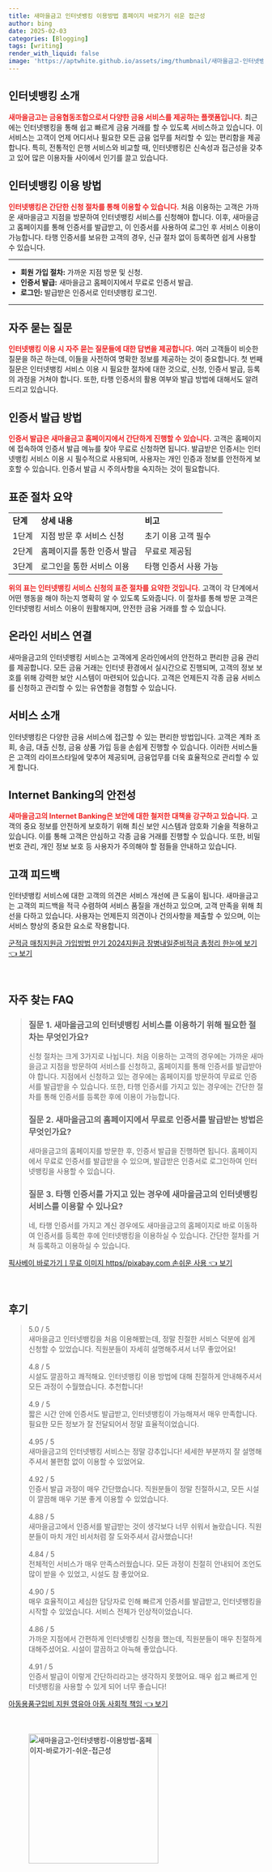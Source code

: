 ```yaml
---
title: 새마을금고 인터넷뱅킹 이용방법 홈페이지 바로가기 쉬운 접근성
author: bing
date: 2025-02-03
categories: [Blogging]
tags: [writing]
render_with_liquid: false
image: 'https://aptwhite.github.io/assets/img/thumbnail/새마을금고-인터넷뱅킹-이용방법-홈페이지-바로가기-쉬운-접근성.webp'
---
```



<h2 id="인터넷뱅킹소개">인터넷뱅킹 소개</h2>

<p><b><span style="color: #ee2323;">새마을금고는 금융협동조합으로서 다양한 금융 서비스를 제공하는 플랫폼입니다.</span></b> 최근에는 인터넷뱅킹을 통해 쉽고 빠르게 금융 거래를 할 수 있도록 서비스하고 있습니다. 이 서비스는 고객이 언제 어디서나 필요한 모든 금융 업무를 처리할 수 있는 편리함을 제공합니다. 특히, 전통적인 은행 서비스와 비교할 때, 인터넷뱅킹은 신속성과 접근성을 갖추고 있어 많은 이용자들 사이에서 인기를 끌고 있습니다.</p>

<h2 id="이용방법">인터넷뱅킹 이용 방법</h2>

<p><b><span style="color: #ee2323;">인터넷뱅킹은 간단한 신청 절차를 통해 이용할 수 있습니다.</span></b> 처음 이용하는 고객은 가까운 새마을금고 지점을 방문하여 인터넷뱅킹 서비스를 신청해야 합니다. 이후, 새마을금고 홈페이지를 통해 인증서를 발급받고, 이 인증서를 사용하여 로그인 후 서비스 이용이 가능합니다. 타행 인증서를 보유한 고객의 경우, 신규 절차 없이 등록하면 쉽게 사용할 수 있습니다.</p>

<hr />

<ul>
    <li><b>회원 가입 절차:</b> 가까운 지점 방문 및 신청.</li>
    <li><b>인증서 발급:</b> 새마을금고 홈페이지에서 무료로 인증서 발급.</li>
    <li><b>로그인:</b> 발급받은 인증서로 인터넷뱅킹 로그인.</li>
</ul>

<hr />

<h2 id="자주묻는질문">자주 묻는 질문</h2>

<p><b><span style="color: #ee2323;">인터넷뱅킹 이용 시 자주 묻는 질문들에 대한 답변을 제공합니다.</span></b> 여러 고객들이 비슷한 질문을 하곤 하는데, 이들을 사전하여 명확한 정보를 제공하는 것이 중요합니다. 첫 번째 질문은 인터넷뱅킹 서비스 이용 시 필요한 절차에 대한 것으로, 신청, 인증서 발급, 등록의 과정을 거쳐야 합니다. 또한, 타행 인증서의 활용 여부와 발급 방법에 대해서도 알려드리고 있습니다.</p>

<h2 id="인증서발급">인증서 발급 방법</h2>

<p><b><span style="color: #ee2323;">인증서 발급은 새마을금고 홈페이지에서 간단하게 진행할 수 있습니다.</span></b> 고객은 홈페이지에 접속하여 인증서 발급 메뉴를 찾아 무료로 신청하면 됩니다. 발급받은 인증서는 인터넷뱅킹 서비스 이용 시 필수적으로 사용되며, 사용자는 개인 인증과 정보를 안전하게 보호할 수 있습니다. 인증서 발급 시 주의사항을 숙지하는 것이 필요합니다.</p>

<h2 id="표준절차">표준 절차 요약</h2>

<table>
    <tr>
        <td><b>단계</b></td>
        <td><b>상세 내용</b></td>
        <td><b>비고</b></td>
    </tr>
    <tr>
        <td>1단계</td>
        <td>지점 방문 후 서비스 신청</td>
        <td>초기 이용 고객 필수</td>
    </tr>
    <tr>
        <td>2단계</td>
        <td>홈페이지를 통한 인증서 발급</td>
        <td>무료로 제공됨</td>
    </tr>
    <tr>
        <td>3단계</td>
        <td>로그인을 통한 서비스 이용</td>
        <td>타행 인증서 사용 가능</td>
    </tr>
</table>

<p><b><span style="color: #ee2323;">위의 표는 인터넷뱅킹 서비스 신청의 표준 절차를 요약한 것입니다.</span></b> 고객이 각 단계에서 어떤 행동을 해야 하는지 명확히 알 수 있도록 도와줍니다. 이 절차를 통해 방문 고객은 인터넷뱅킹 서비스 이용이 원활해지며, 안전한 금융 거래를 할 수 있습니다.</p>

<h2 id="온라인연결">온라인 서비스 연결</h2>

<p>새마을금고의 인터넷뱅킹 서비스는 고객에게 온라인에서의 안전하고 편리한 금융 관리를 제공합니다. 모든 금융 거래는 인터넷 환경에서 실시간으로 진행되며, 고객의 정보 보호를 위해 강력한 보안 시스템이 마련되어 있습니다. 고객은 언제든지 각종 금융 서비스를 신청하고 관리할 수 있는 유연함을 경험할 수 있습니다.</p>

<h2 id="서비스소개">서비스 소개</h2>

<p>인터넷뱅킹은 다양한 금융 서비스에 접근할 수 있는 편리한 방법입니다. 고객은 계좌 조회, 송금, 대출 신청, 금융 상품 가입 등을 손쉽게 진행할 수 있습니다. 이러한 서비스들은 고객의 라이프스타일에 맞추어 제공되며, 금융업무를 더욱 효율적으로 관리할 수 있게 합니다.</p>

<h2 id="안전성">Internet Banking의 안전성</h2>

<p><b><span style="color: #ee2323;">새마을금고의 Internet Banking은 보안에 대한 철저한 대책을 강구하고 있습니다.</span></b> 고객의 중요 정보를 안전하게 보호하기 위해 최신 보안 시스템과 암호화 기술을 적용하고 있습니다. 이를 통해 고객은 안심하고 각종 금융 거래를 진행할 수 있습니다. 또한, 비밀번호 관리, 개인 정보 보호 등 사용자가 주의해야 할 점들을 안내하고 있습니다.</p>

<h2 id="피드백">고객 피드백</h2>

<p>인터넷뱅킹 서비스에 대한 고객의 의견은 서비스 개선에 큰 도움이 됩니다. 새마을금고는 고객의 피드백을 적극 수렴하여 서비스 품질을 개선하고 있으며, 고객 만족을 위해 최선을 다하고 있습니다. 사용자는 언제든지 의견이나 건의사항을 제출할 수 있으며, 이는 서비스 향상의 중요한 요소로 작용합니다.</p>


<p><a class="click-button" title="군적금 매칭지원금 가입방법 만기 2024지원금 장병내일준비적금 총정리 한눈에 보기" href="https://aptwhite.github.io/posts/%EA%B5%B0%EC%A0%81%EA%B8%88-%EB%A7%A4%EC%B9%AD%EC%A7%80%EC%9B%90%EA%B8%88-%EA%B0%80%EC%9E%85%EB%B0%A9%EB%B2%95-%EB%A7%8C%EA%B8%B0-2024%EC%A7%80%EC%9B%90%EA%B8%88-%EC%9E%A5%EB%B3%91%EB%82%B4%EC%9D%BC%EC%A4%80%EB%B9%84%EC%A0%81%EA%B8%88-%EC%B4%9D%EC%A0%95%EB%A6%AC-%ED%95%9C%EB%88%88%EC%97%90-%EB%B3%B4%EA%B8%B0/" rel="dofollow">군적금 매칭지원금 가입방법 만기 2024지원금 장병내일준비적금 총정리 한눈에 보기 👈 보기</a></p><br>
<h2 id='자주_찾는_FAQ'>자주 찾는 FAQ</h2>
<div itemscope="" itemtype="https://schema.org/FAQPage"> 
<blockquote> 
<div itemscope="" itemprop="mainEntity" itemtype="https://schema.org/Question"> 
<h3 itemprop="name">질문 1. 새마을금고의 인터넷뱅킹 서비스를 이용하기 위해 필요한 절차는 무엇인가요?</h3> 
<div itemscope="" itemprop="acceptedAnswer" itemtype="https://schema.org/Answer"> 
<span itemprop="text"> 
<p>신청 절차는 크게 3가지로 나뉩니다. 처음 이용하는 고객의 경우에는 가까운 새마을금고 지점을 방문하여 서비스를 신청하고, 홈페이지를 통해 인증서를 발급받아야 합니다. 지점에서 신청하고 있는 경우에는 홈페이지를 방문하여 무료로 인증서를 발급받을 수 있습니다. 또한, 타행 인증서를 가지고 있는 경우에는 간단한 절차를 통해 인증서를 등록한 후에 이용이 가능합니다.</p> 
</span> 
</div> 
</div> 

<div itemscope="" itemprop="mainEntity" itemtype="https://schema.org/Question"> 
<h3 itemprop="name">질문 2. 새마을금고의 홈페이지에서 무료로 인증서를 발급받는 방법은 무엇인가요?</h3> 
<div itemscope="" itemprop="acceptedAnswer" itemtype="https://schema.org/Answer"> 
<span itemprop="text"> 
<p>새마을금고의 홈페이지를 방문한 후, 인증서 발급을 진행하면 됩니다. 홈페이지에서 무료로 인증서를 발급받을 수 있으며, 발급받은 인증서로 로그인하여 인터넷뱅킹을 사용할 수 있습니다.</p> 
</span> 
</div> 
</div> 

<div itemscope="" itemprop="mainEntity" itemtype="https://schema.org/Question"> 
<h3 itemprop="name">질문 3. 타행 인증서를 가지고 있는 경우에 새마을금고의 인터넷뱅킹 서비스를 이용할 수 있나요?</h3> 
<div itemscope="" itemprop="acceptedAnswer" itemtype="https://schema.org/Answer"> 
<span itemprop="text"> 
<p>네, 타행 인증서를 가지고 계신 경우에도 새마을금고의 홈페이지로 바로 이동하여 인증서를 등록한 후에 인터넷뱅킹을 이용하실 수 있습니다. 간단한 절차를 거쳐 등록하고 이용하실 수 있습니다.</p> 
</span> 
</div> 
</div> 
</blockquote> 
</div>
<p><a class="click-button" title="픽사베이 바로가기ㅣ무료 이미지 https//pixabay.com 손쉬운 사용" href="https://aptwhite.github.io/posts/%ED%94%BD%EC%82%AC%EB%B2%A0%EC%9D%B4-%EB%B0%94%EB%A1%9C%EA%B0%80%EA%B8%B0%E3%85%A3%EB%AC%B4%EB%A3%8C-%EC%9D%B4%EB%AF%B8%EC%A7%80-httpspixabay.com-%EC%86%90%EC%89%AC%EC%9A%B4-%EC%82%AC%EC%9A%A9/" rel="dofollow">픽사베이 바로가기ㅣ무료 이미지 https//pixabay.com 손쉬운 사용 👈 보기</a></p><br>
<h2 id='후기'>후기</h2>
<div itemscope itemtype="https://schema.org/Product">
  <blockquote>
  <div itemprop="review" itemscope itemtype="https://schema.org/Review">
      <div itemprop="reviewRating" itemscope itemtype="https://schema.org/Rating"> <span itemprop="ratingValue">5.0</span> / <span itemprop="bestRating">5</span> </div>
      <span itemprop="reviewBody">새마을금고 인터넷뱅킹을 처음 이용해봤는데, 정말 친절한 서비스 덕분에 쉽게 신청할 수 있었습니다. 직원분들이 자세히 설명해주셔서 너무 좋았어요!</span>
  </div>
  <br>
  <div itemprop="review" itemscope itemtype="https://schema.org/Review">
      <div itemprop="reviewRating" itemscope itemtype="https://schema.org/Rating"> <span itemprop="ratingValue">4.8</span> / <span itemprop="bestRating">5</span> </div>
      <span itemprop="reviewBody">시설도 깔끔하고 쾌적해요. 인터넷뱅킹 이용 방법에 대해 친절하게 안내해주셔서 모든 과정이 수월했습니다. 추천합니다!</span>
  </div>
  <br>
  <div itemprop="review" itemscope itemtype="https://schema.org/Review">
      <div itemprop="reviewRating" itemscope itemtype="https://schema.org/Rating"> <span itemprop="ratingValue">4.9</span> / <span itemprop="bestRating">5</span> </div>
      <span itemprop="reviewBody">짧은 시간 안에 인증서도 발급받고, 인터넷뱅킹이 가능해져서 매우 만족합니다. 필요한 모든 정보가 잘 전달되어서 정말 효율적이었습니다.</span>
  </div>
  <br>
  <div itemprop="review" itemscope itemtype="https://schema.org/Review">
      <div itemprop="reviewRating" itemscope itemtype="https://schema.org/Rating"> <span itemprop="ratingValue">4.95</span> / <span itemprop="bestRating">5</span> </div>
      <span itemprop="reviewBody">새마을금고의 인터넷뱅킹 서비스는 정말 강추입니다! 세세한 부분까지 잘 설명해주셔서 불편함 없이 이용할 수 있었어요.</span>
  </div>
  <br>
  <div itemprop="review" itemscope itemtype="https://schema.org/Review">
      <div itemprop="reviewRating" itemscope itemtype="https://schema.org/Rating"> <span itemprop="ratingValue">4.92</span> / <span itemprop="bestRating">5</span> </div>
      <span itemprop="reviewBody">인증서 발급 과정이 매우 간단했습니다. 직원분들이 정말 친절하시고, 모든 시설이 깔끔해 매우 기분 좋게 이용할 수 있었습니다.</span>
  </div>
  <br>
  <div itemprop="review" itemscope itemtype="https://schema.org/Review">
      <div itemprop="reviewRating" itemscope itemtype="https://schema.org/Rating"> <span itemprop="ratingValue">4.88</span> / <span itemprop="bestRating">5</span> </div>
      <span itemprop="reviewBody">새마을금고에서 인증서를 발급받는 것이 생각보다 너무 쉬워서 놀랐습니다. 직원분들이 마치 개인 비서처럼 잘 도와주셔서 감사했습니다!</span>
  </div>
  <br>
  <div itemprop="review" itemscope itemtype="https://schema.org/Review">
      <div itemprop="reviewRating" itemscope itemtype="https://schema.org/Rating"> <span itemprop="ratingValue">4.84</span> / <span itemprop="bestRating">5</span> </div>
      <span itemprop="reviewBody">전체적인 서비스가 매우 만족스러웠습니다. 모든 과정이 친절히 안내되어 조언도 많이 받을 수 있었고, 시설도 참 좋았어요.</span>
  </div>
  <br>
  <div itemprop="review" itemscope itemtype="https://schema.org/Review">
      <div itemprop="reviewRating" itemscope itemtype="https://schema.org/Rating"> <span itemprop="ratingValue">4.90</span> / <span itemprop="bestRating">5</span> </div>
      <span itemprop="reviewBody">매우 효율적이고 세심한 담당자로 인해 빠르게 인증서를 발급받고, 인터넷뱅킹을 시작할 수 있었습니다. 서비스 전체가 인상적이었습니다.</span>
  </div>
  <br>
  <div itemprop="review" itemscope itemtype="https://schema.org/Review">
      <div itemprop="reviewRating" itemscope itemtype="https://schema.org/Rating"> <span itemprop="ratingValue">4.86</span> / <span itemprop="bestRating">5</span> </div>
      <span itemprop="reviewBody">가까운 지점에서 간편하게 인터넷뱅킹 신청을 했는데, 직원분들이 매우 친절하게 대해주셨어요. 시설이 깔끔하고 아늑해 좋았습니다.</span>
  </div>
  <br>
  <div itemprop="review" itemscope itemtype="https://schema.org/Review">
      <div itemprop="reviewRating" itemscope itemtype="https://schema.org/Rating"> <span itemprop="ratingValue">4.91</span> / <span itemprop="bestRating">5</span> </div>
      <span itemprop="reviewBody">인증서 발급이 이렇게 간단하리라고는 생각하지 못했어요. 매우 쉽고 빠르게 인터넷뱅킹을 사용할 수 있게 되어 너무 좋습니다!</span>
  </div>
  </blockquote>
</div>
<p><a class="click-button" title="아동용품구입비 지원 영유아 아동 사회적 책임" href="https://aptwhite.github.io/posts/%EC%95%84%EB%8F%99%EC%9A%A9%ED%92%88%EA%B5%AC%EC%9E%85%EB%B9%84-%EC%A7%80%EC%9B%90-%EC%98%81%EC%9C%A0%EC%95%84-%EC%95%84%EB%8F%99-%EC%82%AC%ED%9A%8C%EC%A0%81-%EC%B1%85%EC%9E%84/" rel="dofollow">아동용품구입비 지원 영유아 아동 사회적 책임 👈 보기</a></p><br>
<figure class="image"><img src="https://aptwhite.github.io/assets/img/thumbnail/새마을금고-인터넷뱅킹-이용방법-홈페이지-바로가기-쉬운-접근성.webp" alt="새마을금고-인터넷뱅킹-이용방법-홈페이지-바로가기-쉬운-접근성" width="256" height="256"></figure>